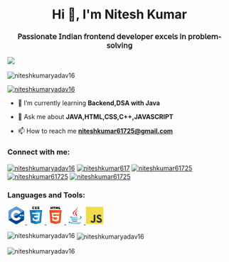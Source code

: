<!-- [![MasterHead](https://fiverr-res.cloudinary.com/videos/so_1.611494,t_main1,q_auto,f_auto/oxl6lcxqitcu3l6udq2v/build-modern-mern-stack-web-applications-using-react-js-node-js-tailwind-css.png)](https://rishavchanda.io) -->
<h1 align="center">Hi 👋, I'm Nitesh Kumar</h1>
<h3 align="center">𝖯𝖺𝗌𝗌𝗂𝗈𝗇𝖺𝗍𝖾 𝖨𝗇𝖽𝗂𝖺𝗇 𝖿𝗋𝗈𝗇𝗍𝖾𝗇𝖽 𝖽𝖾𝗏𝖾𝗅𝗈𝗉𝖾𝗋 𝖾𝗑𝖼𝖾𝗅𝗌 𝗂𝗇 𝗉𝗋𝗈𝖻𝗅𝖾𝗆-𝗌𝗈𝗅𝗏𝗂𝗇𝗀</h3>
<img src="https://cdn.dribbble.com/users/1162077/screenshots/3848914/programmer.gif" width ="400"/>

<p align="left"> <img src="https://komarev.com/ghpvc/?username=niteshkumaryadav16&label=Profile%20views&color=0e75b6&style=flat" alt="niteshkumaryadav16" /> </p>

<p align="left"> <a href="https://github.com/ryo-ma/github-profile-trophy"><img src="https://github-profile-trophy.vercel.app/?username=niteshkumaryadav16" alt="niteshkumaryadav16" /></a> </p>

- 🌱 I’m currently learning **Backend,DSA with Java**

- 💬 Ask me about **JAVA,HTML,CSS,C++,JAVASCRIPT**

- 📫 How to reach me **niteshkumar61725@gmail.com**

<h3 align="left">Connect with me:</h3>
<p align="left">
<a href="https://linkedin.com/in/niteshkumaryadav16" target="blank"><img align="center" src="https://raw.githubusercontent.com/rahuldkjain/github-profile-readme-generator/master/src/images/icons/Social/linked-in-alt.svg" alt="niteshkumaryadav16" height="30" width="40" /></a>
<a href="https://www.codechef.com/users/niteshkumar617" target="blank"><img align="center" src="https://cdn.jsdelivr.net/npm/simple-icons@3.1.0/icons/codechef.svg" alt="niteshkumar617" height="30" width="40" /></a>
<a href="https://www.hackerrank.com/niteshkumar61725" target="blank"><img align="center" src="https://raw.githubusercontent.com/rahuldkjain/github-profile-readme-generator/master/src/images/icons/Social/hackerrank.svg" alt="niteshkumar61725" height="30" width="40" /></a>
<a href="https://www.leetcode.com/niteshkumar61725" target="blank"><img align="center" src="https://raw.githubusercontent.com/rahuldkjain/github-profile-readme-generator/master/src/images/icons/Social/leet-code.svg" alt="niteshkumar61725" height="30" width="40" /></a>
<a href="https://auth.geeksforgeeks.org/user/niteshkumar61725" target="blank"><img align="center" src="https://raw.githubusercontent.com/rahuldkjain/github-profile-readme-generator/master/src/images/icons/Social/geeks-for-geeks.svg" alt="niteshkumar61725" height="30" width="40" /></a>
</p>

<h3 align="left">Languages and Tools:</h3>
<p align="left"> <a href="https://www.w3schools.com/cpp/" target="_blank" rel="noreferrer"> <img src="https://raw.githubusercontent.com/devicons/devicon/master/icons/cplusplus/cplusplus-original.svg" alt="cplusplus" width="40" height="40"/> </a> <a href="https://www.w3schools.com/css/" target="_blank" rel="noreferrer"> <img src="https://raw.githubusercontent.com/devicons/devicon/master/icons/css3/css3-original-wordmark.svg" alt="css3" width="40" height="40"/> </a> <a href="https://www.w3.org/html/" target="_blank" rel="noreferrer"> <img src="https://raw.githubusercontent.com/devicons/devicon/master/icons/html5/html5-original-wordmark.svg" alt="html5" width="40" height="40"/> </a> <a href="https://www.java.com" target="_blank" rel="noreferrer"> <img src="https://raw.githubusercontent.com/devicons/devicon/master/icons/java/java-original.svg" alt="java" width="40" height="40"/> </a> <a href="https://developer.mozilla.org/en-US/docs/Web/JavaScript" target="_blank" rel="noreferrer"> <img src="https://raw.githubusercontent.com/devicons/devicon/master/icons/javascript/javascript-original.svg" alt="javascript" width="40" height="40"/> </a> </p>

<p><img align="left" src="https://github-readme-stats.vercel.app/api/top-langs?username=niteshkumaryadav16&show_icons=true&locale=en&layout=compact" alt="niteshkumaryadav16" /></p>

<p>&nbsp;<img align="center" src="https://github-readme-stats.vercel.app/api?username=niteshkumaryadav16&show_icons=true&locale=en" alt="niteshkumaryadav16" /></p>

<p><img align="center" src="https://github-readme-streak-stats.herokuapp.com/?user=niteshkumaryadav16&" alt="niteshkumaryadav16" /></p>

